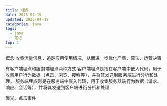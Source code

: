 ```yaml
---
title: 埋点
date: 2025-04-19
updated: 2025-04-19
categories: java
tags:
  - java
  - 笔记
top: 1
---
```


概念
收集流量信息，追踪应用使用情况，从而进一步优化产品、算法、运营决策

有客户端埋点和服务端埋点两种方式
客户端埋点是指在客户端中嵌入代码，用于收集用户行为数据（点击、浏览、搜索等），并将其发送到服务端进行分析和处理。
服务端埋点则是在服务端中嵌入代码，用于收集服务器端行为数据（请求、响应、会话等），并将其发送到客户端进行分析和处理

曝光、点击事件